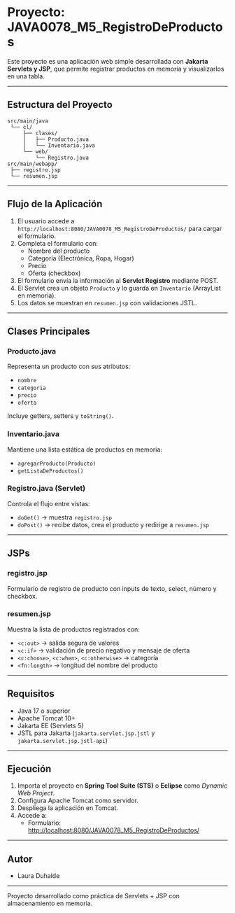 # Proyecto: JAVA0078_M5_RegistroDeProductos

Este proyecto es una aplicación web simple desarrollada con **Jakarta Servlets y JSP**, que permite registrar productos en memoria y visualizarlos en una tabla.

---

## Estructura del Proyecto

```
src/main/java
 └── cl/
     ├── clases/
     │   ├── Producto.java
     │   └── Inventario.java
     └── web/
         └── Registro.java
src/main/webapp/
 ├── registro.jsp
 └── resumen.jsp
```
---

## Flujo de la Aplicación

1. El usuario accede a `http://localhost:8080/JAVA0078_M5_RegistroDeProductos/` para cargar el formulario.
2. Completa el formulario con:
   - Nombre del producto
   - Categoría (Electrónica, Ropa, Hogar)
   - Precio
   - Oferta (checkbox)
3. El formulario envía la información al **Servlet Registro** mediante POST.
4. El Servlet crea un objeto `Producto` y lo guarda en `Inventario` (ArrayList en memoria).
5. Los datos se muestran en `resumen.jsp` con validaciones JSTL.

---

## Clases Principales

### Producto.java
Representa un producto con sus atributos:
- `nombre`
- `categoria`
- `precio`
- `oferta`

Incluye getters, setters y `toString()`.

### Inventario.java
Mantiene una lista estática de productos en memoria:
- `agregarProducto(Producto)`
- `getListaDeProductos()`

### Registro.java (Servlet)
Controla el flujo entre vistas:
- `doGet()` → muestra `registro.jsp`
- `doPost()` → recibe datos, crea el producto y redirige a `resumen.jsp`

---

## JSPs

### registro.jsp
Formulario de registro de producto con inputs de texto, select, número y checkbox.

### resumen.jsp
Muestra la lista de productos registrados con:
- `<c:out>` → salida segura de valores
- `<c:if>` → validación de precio negativo y mensaje de oferta
- `<c:choose>`, `<c:when>`, `<c:otherwise>` → categoría
- `<fn:length>` → longitud del nombre del producto

---

## Requisitos

- Java 17 o superior
- Apache Tomcat 10+
- Jakarta EE (Servlets 5)
- JSTL para Jakarta (`jakarta.servlet.jsp.jstl` y `jakarta.servlet.jsp.jstl-api`)

---

## Ejecución

1. Importa el proyecto en **Spring Tool Suite (STS)** o **Eclipse** como *Dynamic Web Project*.
2. Configura Apache Tomcat como servidor.
3. Despliega la aplicación en Tomcat.
4. Accede a:
   - Formulario: [http://localhost:8080/JAVA0078_M5_RegistroDeProductos/](http://localhost:8080/JAVA0078_M5_RegistroDeProductos/)

---

## Autor
- Laura Duhalde

---

Proyecto desarrollado como práctica de Servlets + JSP con almacenamiento en memoria.
